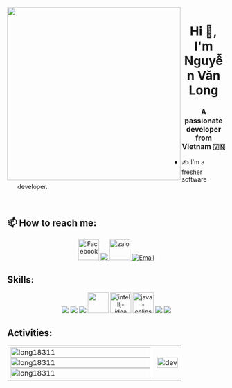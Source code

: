 <img align="left" width="400" src="https://github.githubassets.com/images/modules/profile/profile-first-repo.svg">
<h1 align="center">Hi 👋, I'm Nguyễn Văn Long</h1>
<p align="center">
  <h3 align="center">A passionate developer from Vietnam 🇻🇳 </h3>
</p>


- ✍ I'm a  fresher software developer.

<br />

## 📫 How to reach me:


<p align="center">
  
  </a>
  <a href="https://www.facebook.com/profile.php?id=100037310226592" alt="Facebook">
    <img width="48" height="48" src="https://img.icons8.com/fluent/48/000000/facebook-new.png" alt="Facebook" target="_blank" />
  </a> 
  <a href="https://github.com/long18311" alt="Github">
    <img src="https://img.icons8.com/fluent/48/000000/github.png"/>
  </a> 
  <a href="http://zaloapp.com/qr/p/5ijxvsg4dv98" alt="Zalo">
    <img width="48" height="48" src="https://img.icons8.com/color/48/zalo.png" alt="zalo"/>
  </a>
  </a>
  <a href="mailto:vanlongnguyen2405@gmail.com" alt="Email">
    <img src="https://img.icons8.com/fluent/48/000000/mailing.png" alt="Email"/>
  </a>
</p>

## Skills:
<p align="center">
  <img src="https://img.icons8.com/color/48/000000/microsoft-sql-server.png"/>
  <img src="https://img.icons8.com/color/48/000000/mysql-logo.png"/>
  <img src="https://img.icons8.com/fluent/48/000000/github.png"/>
  <img width="48" height="48"   src="https://upload.wikimedia.org/wikipedia/commons/9/98/Apache_NetBeans_Logo.svg"/>
  <img width="48" height="48" src="https://img.icons8.com/color/48/intellij-idea.png" alt="intellij-idea"/>
  <img width="48" height="48" src="https://img.icons8.com/officel/80/java-eclipse.png" alt="java-eclipse"/>
  <img src="https://img.icons8.com/color/48/000000/visual-studio-code-2019.png"/>
  <img src="https://img.icons8.com/color/48/null/visual-studio--v2.png"/>
</p>

## Activities:

<table style="width:100%;">
  <tr>
    <td>
      <img src="https://github-readme-stats.vercel.app/api/top-langs/?username=long18311&theme=radical&hide_border=false&include_all_commits=false&count_private=false&layout=compact" alt="long18311" width="100%"/>
      <img src="https://github-readme-streak-stats.herokuapp.com/?user=long18311&theme=radical&hide_border=false" alt="long18311" width="100%"/>
      <img src="https://github-readme-stats.vercel.app/api?username=long18311&theme=radical&hide_border=false&include_all_commits=false&count_private=false" alt="long18311" width="100%"/>
    </td>
    <td>
      <p align="center"> 
        <img src="https://cdn.dribbble.com/users/1059583/screenshots/4171367/coding-freak.gif" alt="dev" width="100%"/>
      </p>
    </td>
  </tr>
</table>


